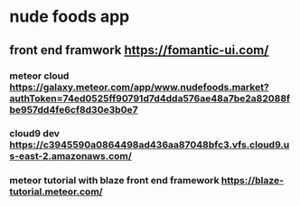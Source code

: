 # nude foods app
## front end framwork https://fomantic-ui.com/
### meteor cloud https://galaxy.meteor.com/app/www.nudefoods.market?authToken=74ed0525ff90791d7d4dda576ae48a7be2a82088fbe957dd4fe6cf8d30e3b0e7
### cloud9 dev https://c3945590a0864498ad436aa87048bfc3.vfs.cloud9.us-east-2.amazonaws.com/
### meteor tutorial with blaze front end framework https://blaze-tutorial.meteor.com/
